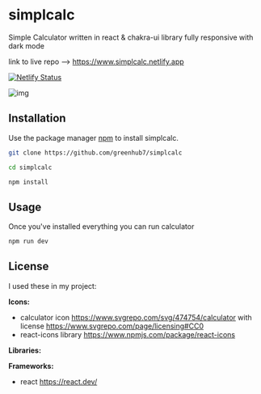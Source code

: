 # simplcalc

Simple Calculator written in react & chakra-ui library fully responsive with dark mode

link to live repo --> https://www.simplcalc.netlify.app

[![Netlify Status](https://api.netlify.com/api/v1/badges/8e524d56-ba3c-4459-ae68-c02421c4754b/deploy-status)](https://app.netlify.com/sites/simplcalc/deploys)

![img](https://cdn.discordapp.com/attachments/729018837533720667/1097116661959635025/screen1.jpg)
## Installation

Use the package manager [npm](https://www.npmjs.com/) to install simplcalc.

```bash
git clone https://github.com/greenhub7/simplcalc

cd simplcalc

npm install

```

## Usage

Once you've installed everything you can run calculator

```bash
npm run dev
```

## License

I used these in my project:

**Icons:**

- calculator icon https://www.svgrepo.com/svg/474754/calculator with license
  https://www.svgrepo.com/page/licensing#CC0
- react-icons library https://www.npmjs.com/package/react-icons

**Libraries:**

**Frameworks:**

- react https://react.dev/

